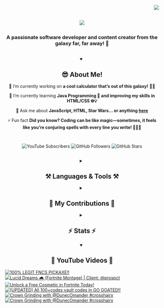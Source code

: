 <!-- Visitor Count -->
<img align="right" src="https://visitor-badge.laobi.icu/badge?page_id=VexlsGG.VexlsGG" />

<!-- Typing Text -->
<h1 align="center">
    <img src="https://readme-typing-svg.demolab.com/?font=Fira+Code&size=35&center=true&vCenter=true&width=500&height=70&duration=5000&lines=Hello+Fellow+Human!+👋;+I'm+VexlsGG!;" />
</h1>

<!-- Top Quick About Me -->
<h3 align="center">A passionate software developer and content creator from the galaxy far, far away! 🌌</h3>

<br/>

<!-- About Me Full -->
<details open>
    <summary align="center"><h2>😎 About Me!</h2></summary>
<div align="center">
 
 🔭 I’m currently working on **a cool calculator that’s out of this galaxy!** 🧮✨

 🌱 I’m currently learning **Java Programming 🤖 and improving my skills in HTML/CSS 🌐💡**

 💬 Ask me about **JavaScript, HTML, Star Wars... or anything [here](https://github.com/VexlsGG/VexlsGG/issues)**

 ⚡ Fun fact **Did you know? Coding can be like magic—sometimes, it feels like you’re conjuring spells with every line you write! 🧙‍♂️✨**

</div>
</details>

<br/>

<!-- Active Statistics (subs, follows, etc) -->
<p align="center">
  <a href="https://www.youtube.com/@VexlsGG" style="text-decoration: none;">
    <img alt="YouTube Subscribers" title="Subscribe to my YouTube channel" src="https://custom-icon-badges.demolab.com/youtube/channel/subscribers/UCASXY-WnRn7_tFLd9rprB8g?color=%23E05D44&label=SUBSCRIBE&logo=video&logoColor=white&style=for-the-badge&labelColor=CE4630"/>
  </a>
  <a href="https://github.com/VexlsGG" style="text-decoration: none;">
    <img alt="GitHub Followers" title="Follow me on GitHub" src="https://custom-icon-badges.demolab.com/github/followers/VexlsGG?color=236ad3&labelColor=1155ba&style=for-the-badge&logo=person-add&label=Follow&logoColor=white"/>
  </a>
  <a href="https://github.com/VexlsGG" style="text-decoration: none;">
    <img alt="GitHub Stars" title="Total stars on GitHub" src="https://custom-icon-badges.demolab.com/github/stars/VexlsGG?color=55960c&style=for-the-badge&labelColor=488207&logo=star"/>
  </a>
</p>

<br/>

<!-- Languages and Tools I use -->
<details>
    <summary align="center"><h2 align="center">⚒️ Languages & Tools ⚒️</h2></summary>
<br/>
<div align="center">
    <img src="https://skillicons.dev/icons?i=javascript,html,css,figma,vscode,github" />
</div>

<br/>
</details>

<!-- Contributions -->
<details>
    <summary align="center"><h2>🐍 My Contributions 🐍</h2></summary>
<br>
<div align="center">
  <img alt="snake eating my contributions" src="https://github.com/VexlsGG/VexlsGG/blob/output/github-contribution-grid-snake.svg" />
</div>

<br/>
</details>

<!-- Stats -->
<details>
    <summary align="center"><h2>⚡ Stats ⚡</h2></summary>
<br>
<div align="center">
  <img width="390" src="https://github-readme-streak-stats.herokuapp.com/?user=VexlsGG&theme=radical&border_radius=10" alt="streak stats"/>
  <img width="390" src="https://github-readme-stats.vercel.app/api?username=VexlsGG&show_icons=true&theme=radical&border_radius=10" alt="readme stats" />
  <br/>
  <img width="325" align="center" src="https://github-readme-stats.vercel.app/api/top-langs/?username=VexlsGG&layout=compact&theme=radical&border_radius=10" alt="top langs" />
</div>
</details>

<!-- YouTube -->
<details open>
    <summary align="center"><h2>🎥 YouTube Videos 🎥</h2></summary>
    
<!-- BEGIN YOUTUBE-CARDS -->
[![100% LEGIT FNCS PICKAXE!!](https://ytcards.demolab.com/?id=2MefWSQ6phs&title=100%25+LEGIT+FNCS+PICKAXE%21%21&lang=en&timestamp=1723816832&background_color=%230d1117&title_color=%23ffffff&stats_color=%23dedede&max_title_lines=1&width=250&border_radius=5 "100% LEGIT FNCS PICKAXE!!")](https://www.youtube.com/watch?v=2MefWSQ6phs)
[![Lucid Dreams 🌧 (Fortnite Montage) | Client: @prospct](https://ytcards.demolab.com/?id=28tU9K3bF0k&title=Lucid+Dreams+%F0%9F%8C%A7+%28Fortnite+Montage%29+%7C+Client%3A+%40prospct&lang=en&timestamp=1722619805&background_color=%230d1117&title_color=%23ffffff&stats_color=%23dedede&max_title_lines=1&width=250&border_radius=5 "Lucid Dreams 🌧 (Fortnite Montage) | Client: @prospct")](https://www.youtube.com/watch?v=28tU9K3bF0k)
[![Unlock a Free Cosmetic in Fortnite Today!](https://ytcards.demolab.com/?id=iFCHyVKbdyc&title=Unlock+a+Free+Cosmetic+in+Fortnite+Today%21&lang=en&timestamp=1722083331&background_color=%230d1117&title_color=%23ffffff&stats_color=%23dedede&max_title_lines=1&width=250&border_radius=5 "Unlock a Free Cosmetic in Fortnite Today!")](https://www.youtube.com/watch?v=iFCHyVKbdyc)
[![[UPDATED] All 100+codes vault codes in GO GOATED!!](https://ytcards.demolab.com/?id=OQrkGR3ySV0&title=%5BUPDATED%5D+All+100%2Bcodes+vault+codes+in+GO+GOATED%21%21&lang=en&timestamp=1721748214&background_color=%230d1117&title_color=%23ffffff&stats_color=%23dedede&max_title_lines=1&width=250&border_radius=5 "[UPDATED] All 100+codes vault codes in GO GOATED!!")](https://www.youtube.com/watch?v=OQrkGR3ySV0)
[![Crown Grinding with @DunecOmander #crosshairx](https://ytcards.demolab.com/?id=mk2xvXIOCMM&title=Crown+Grinding+with+%40DunecOmander+%23crosshairx&lang=en&timestamp=1721733759&background_color=%230d1117&title_color=%23ffffff&stats_color=%23dedede&max_title_lines=1&width=250&border_radius=5 "Crown Grinding with @DunecOmander #crosshairx")](https://www.youtube.com/watch?v=mk2xvXIOCMM)
[![Crown Grinding with @DunecOmander #crosshairx](https://ytcards.demolab.com/?id=Vane3K564dc&title=Crown+Grinding+with+%40DunecOmander+%23crosshairx&lang=en&timestamp=1721729304&background_color=%230d1117&title_color=%23ffffff&stats_color=%23dedede&max_title_lines=1&width=250&border_radius=5 "Crown Grinding with @DunecOmander #crosshairx")](https://www.youtube.com/watch?v=Vane3K564dc)
<!-- END YOUTUBE-CARDS -->
</details>
